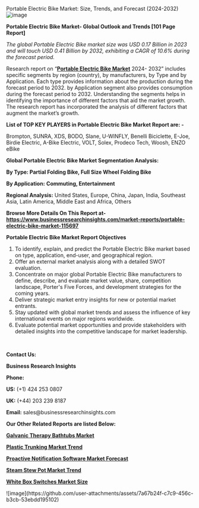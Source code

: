 Portable Electric Bike Market: Size, Trends, and Forecast (2024-2032)
![image](https://github.com/user-attachments/assets/e8d4c145-7b4a-4e31-a24f-9d65cdcbdd7c)


<p><strong>Portable Electric Bike Market- Global Outlook and Trends [101 Page Report]</strong></p><p><em>The global Portable Electric Bike market size was USD 0.17 Billion in 2023 and will touch USD 0.41 Billion by 2032, exhibiting a CAGR of 10.6% during the forecast period.</em></p><p>Research report on &ldquo;<strong><a href="https://www.businessresearchinsights.com/market-reports/portable-electric-bike-market-115697">Portable Electric Bike Market</a></strong> 2024- 2032&rdquo; includes specific segments by region (country), by manufacturers, by Type and by Application. Each type provides information about the production during the forecast period to 2032. by Application segment also provides consumption during the forecast period to 2032. Understanding the segments helps in identifying the importance of different factors that aid the market growth. The research report has incorporated the analysis of different factors that augment the market&rsquo;s growth.</p><p><strong>List of TOP KEY PLAYERS in Portable Electric Bike Market Report are: -</strong></p><p>Brompton, SUNRA, XDS, BODO, Slane, U-WINFLY, Benelli Biciclette, E-Joe, Birdie Electric, A-Bike Electric, VOLT, Solex, Prodeco Tech, Woosh, ENZO eBike</p><p><strong>Global Portable Electric Bike Market Segmentation Analysis:</strong></p><p><strong>By Type: Partial Folding Bike, Full Size Wheel Folding Bike</strong></p><p><strong>By Application:</strong> <strong>Commuting, Entertainment</strong></p><p><strong>Regional Analysis:</strong> United States, Europe, China, Japan, India, Southeast Asia, Latin America, Middle East and Africa, Others</p><p><strong>Browse More Details On This Report at- <a href="https://www.businessresearchinsights.com/market-reports/portable-electric-bike-market-115697">https://www.businessresearchinsights.com/market-reports/portable-electric-bike-market-115697</a></strong></p><p><strong>Portable Electric Bike Market Report Objectives</strong></p><ol><li>To identify, explain, and predict the Portable Electric Bike market based on type, application, end-user, and geographical region.</li><li>Offer an external market analysis along with a detailed SWOT evaluation.</li><li>Concentrate on major global Portable Electric Bike manufacturers to define, describe, and evaluate market value, share, competition landscape, Porter's Five Forces, and development strategies for the coming years.</li><li>Deliver strategic market entry insights for new or potential market entrants.</li><li>Stay updated with global market trends and assess the influence of key international events on major regions worldwide.</li><li>Evaluate potential market opportunities and provide stakeholders with detailed insights into the competitive landscape for market leadership.</li></ol><p>&nbsp;</p><p><strong>Contact Us:&nbsp;</strong></p><p><strong>Business Research Insights</strong></p><p><strong>Phone:</strong></p><p><strong>US:</strong>&nbsp;(+1) 424 253 0807</p><p><strong>UK:</strong>&nbsp;(+44) 203 239 8187</p><p><strong>Email:</strong>&nbsp;sales@businessresearchinsights.com</p><p><strong>Our Other Related Reports are listed Below: </strong></p><p><strong><a href="https://www.businessresearchinsights.com/market-reports/galvanic-therapy-bathtubs-market-114841">Galvanic Therapy Bathtubs Market</a></strong></p><p><strong><a href="https://www.businessresearchinsights.com/market-reports/plastic-trunking-market-115444">Plastic Trunking Market Trend</a></strong></p><p><strong><a href="https://www.businessresearchinsights.com/market-reports/proactive-notification-software-market-115066">Proactive Notification Software Market Forecast</a></strong></p><p><strong><a href="https://www.businessresearchinsights.com/market-reports/steam-stew-pot-market-115528">Steam Stew Pot Market Trend</a></strong></p><p><strong><a href="https://www.businessresearchinsights.com/market-reports/white-box-switches-market-116014">White Box Switches Market Size</a></strong></p>
![image](https://github.com/user-attachments/assets/7a67b24f-c7c9-456c-b3cb-53ebdd195102)
